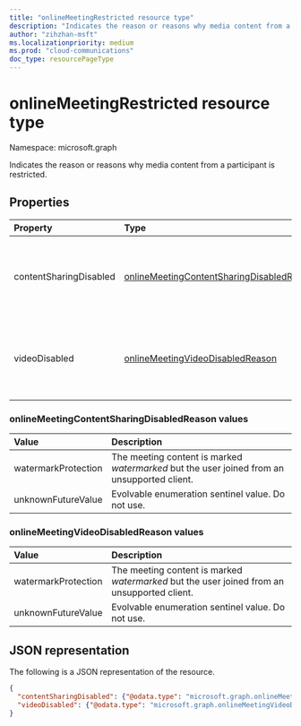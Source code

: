```yaml
---
title: "onlineMeetingRestricted resource type"
description: "Indicates the reason or reasons why media content from a participant is restricted."
author: "zihzhan-msft"
ms.localizationpriority: medium
ms.prod: "cloud-communications"
doc_type: resourcePageType
---
```


# onlineMeetingRestricted resource type

Namespace: microsoft.graph

Indicates the reason or reasons why media content from a participant is restricted.

## Properties

| Property               | Type                                                                                           | Description                                                                |
|:-----------------------|:-----------------------------------------------------------------------------------------------|:---------------------------------------------------------------------------|
| contentSharingDisabled | [onlineMeetingContentSharingDisabledReason](#onlinemeetingcontentsharingdisabledreason-values) | Specifies the reason why shared content from this participant is disabled. Possible values are: `watermarkProtection`, `unknownFutureValue`.  |
| videoDisabled          | [onlineMeetingVideoDisabledReason](#onlinemeetingvideodisabledreason-values)                   | Specifies the reason why video from this participant is disabled. Possible values are: `watermarkProtection`, `unknownFutureValue`.         |

### onlineMeetingContentSharingDisabledReason values

| Value               | Description                                                                                 |
|:--------------------|:--------------------------------------------------------------------------------------------|
| watermarkProtection | The meeting content is marked _watermarked_ but the user joined from an unsupported client. |
| unknownFutureValue  | Evolvable enumeration sentinel value. Do not use.                                           |

### onlineMeetingVideoDisabledReason values

| Value               | Description                                                                                 |
|:--------------------|:--------------------------------------------------------------------------------------------|
| watermarkProtection | The meeting content is marked _watermarked_ but the user joined from an unsupported client. |
| unknownFutureValue  | Evolvable enumeration sentinel value. Do not use.                                           |

## JSON representation

The following is a JSON representation of the resource.

<!-- {
  "blockType": "resource",
  "optionalProperties": [],
  "@odata.type": "microsoft.graph.onlineMeetingRestricted"
}-->
```json
{
  "contentSharingDisabled": {"@odata.type": "microsoft.graph.onlineMeetingContentSharingDisabledReason"},
  "videoDisabled": {"@odata.type": "microsoft.graph.onlineMeetingVideoDisabledReason"}
}
```

<!-- uuid: 8fcb5dbc-d5aa-4681-8e31-b001d5168d79
2015-10-25 14:57:30 UTC -->
<!--
{
  "type": "#page.annotation",
  "description": "onlineMeetingRestricted resource",
  "keywords": "",
  "section": "documentation",
  "tocPath": "",
  "suppressions": []
}
-->
